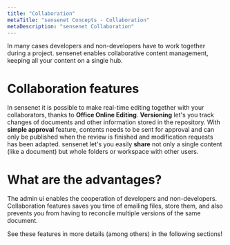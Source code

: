 ```yaml
---
title: "Collaboration"
metaTitle: "sensenet Concepts - Collaboration"
metaDescription: "sensenet Collaboration"
---
```


In many cases developers and non-developers have to work together during a project. sensenet enables collaborative content management, keeping all your content on a single hub.

# Collaboration features

In sensenet it is possible to make real-time editing together with your collaborators, thanks to **Office Online Editing**. 
**Versioning** let's you track changes of documents and other information stored in the repository.
With **simple approval** feature, contents needs to be sent for approval and can only be published when the review is finished and modification requests has been adapted.
sensenet let's you easily **share** not only a single content (like a document) but whole folders or workspace with other users.

# What are the advantages?

The admin ui enables the cooperation of developers and non-developers.
Collaboration features saves you time of emailing files, store them, and also prevents you from having to reconcile multiple versions of the same document.

See these features in more details (among others) in the following sections!
